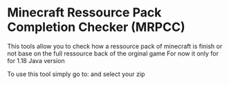 # Minecraft Ressource Pack Completion Checker (MRPCC)
This tools allow you to check how a ressource pack of minecraft is finish or not base on the full ressource back of the orginal game
For now it only for for 1.18 Java version

To use this tool simply go to: and select your zip

